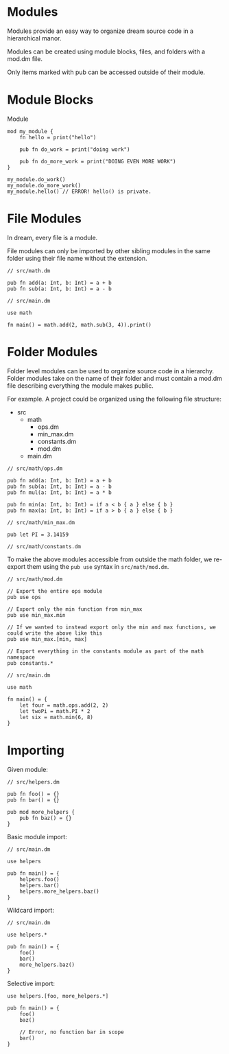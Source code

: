 # Modules

Modules provide an easy way to organize dream source code in a hierarchical manor.

Modules can be created using module blocks, files, and folders with a mod.dm file.

Only items marked with pub can be accessed outside of their module.

# Module Blocks

Module

```
mod my_module {
    fn hello = print("hello")

    pub fn do_work = print("doing work")

    pub fn do_more_work = print("DOING EVEN MORE WORK")
}

my_module.do_work()
my_module.do_more_work()
my_module.hello() // ERROR! hello() is private.
```

# File Modules

In dream, every file is a module.

File modules can only be imported by other sibling modules in the same folder using their file name without the extension.


```dream
// src/math.dm

pub fn add(a: Int, b: Int) = a + b
pub fn sub(a: Int, b: Int) = a - b
```

```dream
// src/main.dm

use math

fn main() = math.add(2, math.sub(3, 4)).print()
```

# Folder Modules

Folder level modules can be used to organize source code in a hierarchy. Folder modules
take on the name of their folder and must contain a mod.dm file describing everything
the module makes public.

For example. A project could be organized using the following file structure:
- src
  - math
    - ops.dm
    - min_max.dm
    - constants.dm
    - mod.dm
  - main.dm


```dream
// src/math/ops.dm

pub fn add(a: Int, b: Int) = a + b
pub fn sub(a: Int, b: Int) = a - b
pub fn mul(a: Int, b: Int) = a * b
```

```dream
pub fn min(a: Int, b: Int) = if a < b { a } else { b }
pub fn max(a: Int, b: Int) = if a > b { a } else { b }

// src/math/min_max.dm
```

```dream
pub let PI = 3.14159

// src/math/constants.dm
```

To make the above modules accessible from outside the math folder, we re-export them
using the `pub use` syntax in `src/math/mod.dm`.
```
// src/math/mod.dm

// Export the entire ops module
pub use ops

// Export only the min function from min_max
pub use min_max.min

// If we wanted to instead export only the min and max functions, we could write the above like this
pub use min_max.[min, max]

// Export everything in the constants module as part of the math namespace
pub constants.*
```

```
// src/main.dm

use math

fn main() = {
    let four = math.ops.add(2, 2)
    let twoPi = math.PI * 2
    let six = math.min(6, 8)
}
```

# Importing

Given module:
```
// src/helpers.dm

pub fn foo() = {}
pub fn bar() = {}

pub mod more_helpers {
    pub fn baz() = {}
}
```

Basic module import:
```
// src/main.dm

use helpers

pub fn main() = {
    helpers.foo()
    helpers.bar()
    helpers.more_helpers.baz()
}
```

Wildcard import:
```
// src/main.dm

use helpers.*

pub fn main() = {
    foo()
    bar()
    more_helpers.baz()
}
```

Selective import:
```
use helpers.[foo, more_helpers.*]

pub fn main() = {
    foo()
    baz()

    // Error, no function bar in scope
    bar()
}
```
